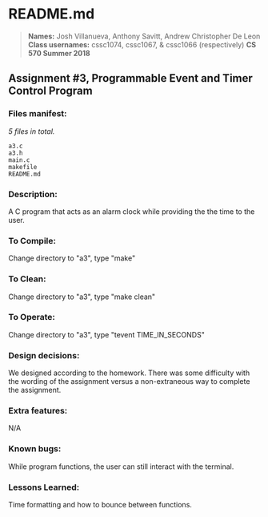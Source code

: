 # README.md

> **Names:** Josh Villanueva, Anthony Savitt, Andrew Christopher De Leon
**Class usernames:** cssc1074, cssc1067, & cssc1066 (respectively)
**CS 570 Summer 2018**

## Assignment #3, Programmable Event and Timer Control Program

### Files manifest:

*5 files in total.*
```
a3.c
a3.h
main.c
makefile
README.md
```

### Description:
A C program that acts as an alarm clock while providing the the time to the user.

### To Compile:
Change directory to "a3", type "make" 

### To Clean:
Change directory to "a3", type "make clean" 

### To Operate:
Change directory to "a3", type "tevent TIME_IN_SECONDS"

### Design decisions:
We designed according to the homework. There was some difficulty with the wording of the assignment versus a non-extraneous way to complete the assignment.

### Extra features:
N/A

### Known bugs:
While program functions, the user can still interact with the terminal.

### Lessons Learned:
Time formatting and how to bounce between functions.